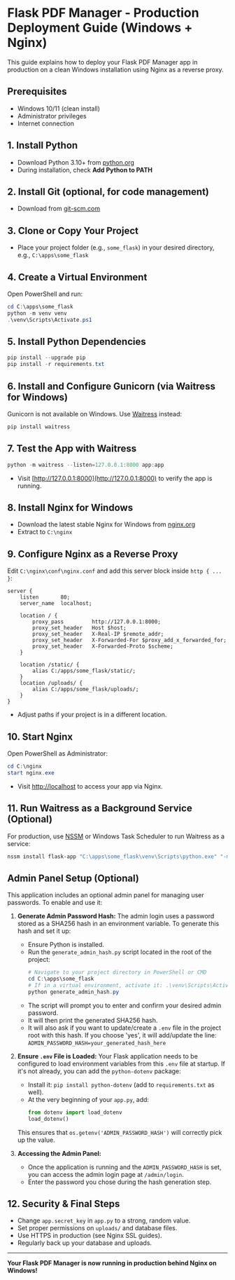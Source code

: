 # Flask PDF Manager - Production Deployment Guide (Windows + Nginx)

This guide explains how to deploy your Flask PDF Manager app in production on a clean Windows installation using Nginx as a reverse proxy.

## Prerequisites
- Windows 10/11 (clean install)
- Administrator privileges
- Internet connection

## 1. Install Python
- Download Python 3.10+ from [python.org](https://www.python.org/downloads/windows/)
- During installation, check **Add Python to PATH**

## 2. Install Git (optional, for code management)
- Download from [git-scm.com](https://git-scm.com/download/win)

## 3. Clone or Copy Your Project
- Place your project folder (e.g., `some_flask`) in your desired directory, e.g., `C:\apps\some_flask`

## 4. Create a Virtual Environment
Open PowerShell and run:
```powershell
cd C:\apps\some_flask
python -m venv venv
.\venv\Scripts\Activate.ps1
```

## 5. Install Python Dependencies
```powershell
pip install --upgrade pip
pip install -r requirements.txt
```

## 6. Install and Configure Gunicorn (via Waitress for Windows)
Gunicorn is not available on Windows. Use [Waitress](https://docs.pylonsproject.org/projects/waitress/en/stable/) instead:
```powershell
pip install waitress
```

## 7. Test the App with Waitress
```powershell
python -m waitress --listen=127.0.0.1:8000 app:app
```
- Visit [http://127.0.0.1:8000](http://127.0.0.1:8000) to verify the app is running.

## 8. Install Nginx for Windows
- Download the latest stable Nginx for Windows from [nginx.org](https://nginx.org/en/download.html)
- Extract to `C:\nginx`

## 9. Configure Nginx as a Reverse Proxy
Edit `C:\nginx\conf\nginx.conf` and add this server block inside `http { ... }`:
```nginx
server {
    listen       80;
    server_name  localhost;

    location / {
        proxy_pass         http://127.0.0.1:8000;
        proxy_set_header   Host $host;
        proxy_set_header   X-Real-IP $remote_addr;
        proxy_set_header   X-Forwarded-For $proxy_add_x_forwarded_for;
        proxy_set_header   X-Forwarded-Proto $scheme;
    }

    location /static/ {
        alias C:/apps/some_flask/static/;
    }
    location /uploads/ {
        alias C:/apps/some_flask/uploads/;
    }
}
```
- Adjust paths if your project is in a different location.

## 10. Start Nginx
Open PowerShell as Administrator:
```powershell
cd C:\nginx
start nginx.exe
```
- Visit [http://localhost](http://localhost) to access your app via Nginx.

## 11. Run Waitress as a Background Service (Optional)
For production, use [NSSM](https://nssm.cc/) or Windows Task Scheduler to run Waitress as a service:
```powershell
nssm install flask-app "C:\apps\some_flask\venv\Scripts\python.exe" "-m" "waitress" "--listen=127.0.0.1:8000" "app:app"
```

## Admin Panel Setup (Optional)

This application includes an optional admin panel for managing user passwords. To enable and use it:

1.  **Generate Admin Password Hash:**
    The admin login uses a password stored as a SHA256 hash in an environment variable.
    To generate this hash and set it up:
    *   Ensure Python is installed.
    *   Run the `generate_admin_hash.py` script located in the root of the project:
        ```powershell
        # Navigate to your project directory in PowerShell or CMD
        cd C:\apps\some_flask
        # If in a virtual environment, activate it: .\venv\Scripts\Activate.ps1
        python generate_admin_hash.py
        ```
    *   The script will prompt you to enter and confirm your desired admin password.
    *   It will then print the generated SHA256 hash.
    *   It will also ask if you want to update/create a `.env` file in the project root with this hash. If you choose 'yes', it will add/update the line:
        `ADMIN_PASSWORD_HASH=your_generated_hash_here`

2.  **Ensure `.env` File is Loaded:**
    Your Flask application needs to be configured to load environment variables from this `.env` file at startup. If it's not already, you can add the `python-dotenv` package:
    *   Install it: `pip install python-dotenv` (add to `requirements.txt` as well).
    *   At the very beginning of your `app.py`, add:
        ```python
        from dotenv import load_dotenv
        load_dotenv()
        ```
    This ensures that `os.getenv('ADMIN_PASSWORD_HASH')` will correctly pick up the value.

3.  **Accessing the Admin Panel:**
    *   Once the application is running and the `ADMIN_PASSWORD_HASH` is set, you can access the admin login page at `/admin/login`.
    *   Enter the password you chose during the hash generation step.

## 12. Security & Final Steps
- Change `app.secret_key` in `app.py` to a strong, random value.
- Set proper permissions on `uploads/` and database files.
- Use HTTPS in production (see Nginx SSL guides).
- Regularly back up your database and uploads.

---

**Your Flask PDF Manager is now running in production behind Nginx on Windows!**
